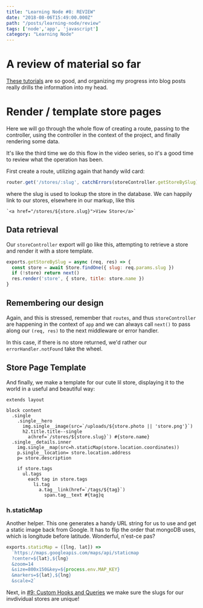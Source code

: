 ```yaml
---
title: "Learning Node #8: REVIEW"
date: "2018-08-06T15:49:00.000Z"
path: "/posts/learning-node/review"
tags: ['node','app', 'javascript']
category: "Learning Node"
---
```


# A review of material so far

[These tutorials](https://learnnode.com/) are so good, and organizing my progress into blog posts really drills the information into my head.

# Render / template store pages

Here we will go through the whole flow of creating a route, passing to the controller, using the controller in the context of the project, and finally rendering some data.

It's like the third time we do this flow in the video series, so it's a good time to review what the operation has been.

First create a route, utilizing again that handy wild card:

```js
router.get('/stores/:slug', catchErrors(storeController.getStoreBySlug))
```

where the slug is used to lookup the store in the database. We can happily link to our stores, elsewhere in our markup, like this

```pug
`<a href="/stores/${store.slug}">View Store</a>`
```

## Data retrieval

Our `storeController` export will go like this, attempting to retrieve a store and render it with a store template.

```js
exports.getStoreBySlug = async (req, res) => {
  const store = await Store.findOne({ slug: req.params.slug })
  if (!store) return next()
  res.render('store', { store, title: store.name })
}
```

## Remembering our design

Again, and this is stressed, remember that `routes`, and thus `storeController` are happening in the context of `app` and we can always call `next()` to pass along our `(req, res)` to the next middleware or error handler.

In this case, if there is no store returned, we'd rather our `errorHandler.notFound` take the wheel.

## Store Page Template

And finally, we make a template for our cute lil store, displaying it to the world in a useful and beautiful way:

```pug
extends layout

block content
  .single
    .single__hero
      img.single__image(src=`/uploads/${store.photo || 'store.png'}`)
      h2.title.title--single
        a(href=`/stores/${store.slug}`) #{store.name}
  .single__details.inner
    img.single__map(src=h.staticMap(store.location.coordinates))
    p.single__location= store.location.address
    p= store.description

    if store.tags
      ul.tags
        each tag in store.tags
          li.tag
            a.tag__link(href=`/tags/${tag}`)
              span.tag__text #{tag}q
```

### h.staticMap

Another helper. This one generates a handy URL string for us to use and get a static image back from Google. It has to flip the order that mongoDB uses, which is longitude before latitude. Wonderful, n'est-ce pas?

```js
exports.staticMap = ([lng, lat]) =>
  `https://maps.googleapis.com/maps/api/staticmap
  ?center=${lat},${lng}
  &zoom=14
  &size=800x150&key=${process.env.MAP_KEY}
  &markers=${lat},${lng}
  &scale=2`
```

Next, in [#9: Custom Hooks and Queries](/posts/learning-node/custom-hooks-queries) we make sure the slugs for our invdividual stores are unique!
